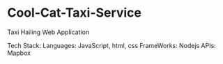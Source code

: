 # Cool-Cat-Taxi-Service
Taxi Hailing Web Application

Tech Stack:
Languages: JavaScript, html, css
FrameWorks: Nodejs
APIs: Mapbox
